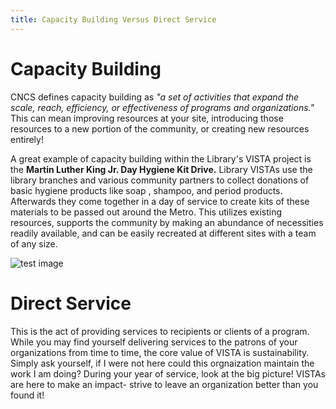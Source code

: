 ```yaml
---
title: Capacity Building Versus Direct Service
---
```


# Capacity Building 

CNCS defines capacity building as *"a set of activities that expand the scale, reach, efficiency,
or effectiveness of programs and organizations."* This can mean improving resources at your site, introducing those resources to a new portion of the community, or creating new resources entirely! 

A great example of capacity building within the Library's VISTA project is the **Martin Luther King Jr. Day Hygiene Kit Drive.** Library VISTAs use the library branches and various community partners to collect donations of basic hygiene products like soap , shampoo, and period products. Afterwards they come together in a day of service to create kits of these materials to be passed out around the Metro. This utilizes existing resources, supports the community by making an abundance of necessities readily available, and can be easily recreated at different sites with a team of any size. 

![test image](https://github.com/AlexisBurns/hello-world/blob/master/acvista_0.jpg)

# Direct Service 

This is the act of providing services to recipients or clients of a program. While you may find yourself delivering services to the patrons of your organizations from time to time, the core value of VISTA is sustainability. Simply ask yourself, if I were not here could this orgnaization maintain the work I am doing? During your year of service, look at the big picture! VISTAs are here to make an impact- strive to leave an organization better than you found it!  

